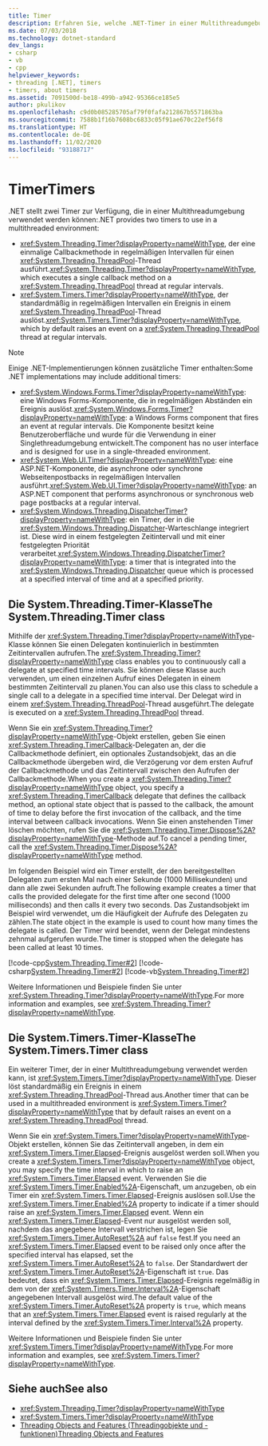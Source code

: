 ```yaml
---
title: Timer
description: Erfahren Sie, welche .NET-Timer in einer Multithreadumgebung verwendet werden können.
ms.date: 07/03/2018
ms.technology: dotnet-standard
dev_langs:
- csharp
- vb
- cpp
helpviewer_keywords:
- threading [.NET], timers
- timers, about timers
ms.assetid: 7091500d-be18-499b-a942-95366ce185e5
author: pkulikov
ms.openlocfilehash: c9d0b085285705af79f0fafa212867b5571863ba
ms.sourcegitcommit: 7588b1f16b7608bc6833c05f91ae670c22ef56f8
ms.translationtype: HT
ms.contentlocale: de-DE
ms.lasthandoff: 11/02/2020
ms.locfileid: "93188717"
---
```

# <a name="timers"></a><span data-ttu-id="f0aff-103">Timer</span><span class="sxs-lookup"><span data-stu-id="f0aff-103">Timers</span></span>

<span data-ttu-id="f0aff-104">.NET stellt zwei Timer zur Verfügung, die in einer Multithreadumgebung verwendet werden können:</span><span class="sxs-lookup"><span data-stu-id="f0aff-104">.NET provides two timers to use in a multithreaded environment:</span></span>

- <span data-ttu-id="f0aff-105"><xref:System.Threading.Timer?displayProperty=nameWithType>, der eine einmalige Callbackmethode in regelmäßigen Intervallen für einen <xref:System.Threading.ThreadPool>-Thread ausführt.</span><span class="sxs-lookup"><span data-stu-id="f0aff-105"><xref:System.Threading.Timer?displayProperty=nameWithType>, which executes a single callback method on a <xref:System.Threading.ThreadPool> thread at regular intervals.</span></span>
- <span data-ttu-id="f0aff-106"><xref:System.Timers.Timer?displayProperty=nameWithType>, der standardmäßig in regelmäßigen Intervallen ein Ereignis in einem <xref:System.Threading.ThreadPool>-Thread auslöst.</span><span class="sxs-lookup"><span data-stu-id="f0aff-106"><xref:System.Timers.Timer?displayProperty=nameWithType>, which by default raises an event on a <xref:System.Threading.ThreadPool> thread at regular intervals.</span></span>

> [!NOTE]
> <span data-ttu-id="f0aff-107">Einige .NET-Implementierungen können zusätzliche Timer enthalten:</span><span class="sxs-lookup"><span data-stu-id="f0aff-107">Some .NET implementations may include additional timers:</span></span>
>
> - <span data-ttu-id="f0aff-108"><xref:System.Windows.Forms.Timer?displayProperty=nameWithType>: eine Windows Forms-Komponente, die in regelmäßigen Abständen ein Ereignis auslöst.</span><span class="sxs-lookup"><span data-stu-id="f0aff-108"><xref:System.Windows.Forms.Timer?displayProperty=nameWithType>: a Windows Forms component that fires an event at regular intervals.</span></span> <span data-ttu-id="f0aff-109">Die Komponente besitzt keine Benutzeroberfläche und wurde für die Verwendung in einer Singlethreadumgebung entwickelt.</span><span class="sxs-lookup"><span data-stu-id="f0aff-109">The component has no user interface and is designed for use in a single-threaded environment.</span></span>  
> - <span data-ttu-id="f0aff-110"><xref:System.Web.UI.Timer?displayProperty=nameWithType>: eine ASP.NET-Komponente, die asynchrone oder synchrone Webseitenpostbacks in regelmäßigen Intervallen ausführt.</span><span class="sxs-lookup"><span data-stu-id="f0aff-110"><xref:System.Web.UI.Timer?displayProperty=nameWithType>: an ASP.NET component that performs asynchronous or synchronous web page postbacks at a regular interval.</span></span>
> - <span data-ttu-id="f0aff-111"><xref:System.Windows.Threading.DispatcherTimer?displayProperty=nameWithType>: ein Timer, der in die <xref:System.Windows.Threading.Dispatcher>-Warteschlange integriert ist. Diese wird in einem festgelegten Zeitintervall und mit einer festgelegten Priorität verarbeitet.</span><span class="sxs-lookup"><span data-stu-id="f0aff-111"><xref:System.Windows.Threading.DispatcherTimer?displayProperty=nameWithType>: a timer that is integrated into the <xref:System.Windows.Threading.Dispatcher> queue which is processed at a specified interval of time and at a specified priority.</span></span>

## <a name="the-systemthreadingtimer-class"></a><span data-ttu-id="f0aff-112">Die System.Threading.Timer-Klasse</span><span class="sxs-lookup"><span data-stu-id="f0aff-112">The System.Threading.Timer class</span></span>

<span data-ttu-id="f0aff-113">Mithilfe der <xref:System.Threading.Timer?displayProperty=nameWithType>-Klasse können Sie einen Delegaten kontinuierlich in bestimmten Zeitintervallen aufrufen.</span><span class="sxs-lookup"><span data-stu-id="f0aff-113">The <xref:System.Threading.Timer?displayProperty=nameWithType> class enables you to continuously call a delegate at specified time intervals.</span></span> <span data-ttu-id="f0aff-114">Sie können diese Klasse auch verwenden, um einen einzelnen Aufruf eines Delegaten in einem bestimmten Zeitintervall zu planen.</span><span class="sxs-lookup"><span data-stu-id="f0aff-114">You can also use this class to schedule a single call to a delegate in a specified time interval.</span></span> <span data-ttu-id="f0aff-115">Der Delegat wird in einem <xref:System.Threading.ThreadPool>-Thread ausgeführt.</span><span class="sxs-lookup"><span data-stu-id="f0aff-115">The delegate is executed on a <xref:System.Threading.ThreadPool> thread.</span></span>

<span data-ttu-id="f0aff-116">Wenn Sie ein <xref:System.Threading.Timer?displayProperty=nameWithType>-Objekt erstellen, geben Sie einen <xref:System.Threading.TimerCallback>-Delegaten an, der die Callbackmethode definiert, ein optionales Zustandsobjekt, das an die Callbackmethode übergeben wird, die Verzögerung vor dem ersten Aufruf der Callbackmethode und das Zeitintervall zwischen den Aufrufen der Callbackmethode.</span><span class="sxs-lookup"><span data-stu-id="f0aff-116">When you create a <xref:System.Threading.Timer?displayProperty=nameWithType> object, you specify a <xref:System.Threading.TimerCallback> delegate that defines the callback method, an optional state object that is passed to the callback, the amount of time to delay before the first invocation of the callback, and the time interval between callback invocations.</span></span> <span data-ttu-id="f0aff-117">Wenn Sie einen anstehenden Timer löschen möchten, rufen Sie die <xref:System.Threading.Timer.Dispose%2A?displayProperty=nameWithType>-Methode auf.</span><span class="sxs-lookup"><span data-stu-id="f0aff-117">To cancel a pending timer, call the <xref:System.Threading.Timer.Dispose%2A?displayProperty=nameWithType> method.</span></span>

<span data-ttu-id="f0aff-118">Im folgenden Beispiel wird ein Timer erstellt, der den bereitgestellten Delegaten zum ersten Mal nach einer Sekunde (1000 Millisekunden) und dann alle zwei Sekunden aufruft.</span><span class="sxs-lookup"><span data-stu-id="f0aff-118">The following example creates a timer that calls the provided delegate for the first time after one second (1000 milliseconds) and then calls it every two seconds.</span></span> <span data-ttu-id="f0aff-119">Das Zustandsobjekt im Beispiel wird verwendet, um die Häufigkeit der Aufrufe des Delegaten zu zählen.</span><span class="sxs-lookup"><span data-stu-id="f0aff-119">The state object in the example is used to count how many times the delegate is called.</span></span> <span data-ttu-id="f0aff-120">Der Timer wird beendet, wenn der Delegat mindestens zehnmal aufgerufen wurde.</span><span class="sxs-lookup"><span data-stu-id="f0aff-120">The timer is stopped when the delegate has been called at least 10 times.</span></span>

[!code-cpp[System.Threading.Timer#2](../../../samples/snippets/cpp/VS_Snippets_CLR_System/system.Threading.Timer/CPP/source2.cpp#2)]
[!code-csharp[System.Threading.Timer#2](../../../samples/snippets/csharp/VS_Snippets_CLR_System/system.Threading.Timer/CS/source2.cs#2)]
[!code-vb[System.Threading.Timer#2](../../../samples/snippets/visualbasic/VS_Snippets_CLR_System/system.Threading.Timer/VB/source2.vb#2)]

<span data-ttu-id="f0aff-121">Weitere Informationen und Beispiele finden Sie unter <xref:System.Threading.Timer?displayProperty=nameWithType>.</span><span class="sxs-lookup"><span data-stu-id="f0aff-121">For more information and examples, see <xref:System.Threading.Timer?displayProperty=nameWithType>.</span></span>

## <a name="the-systemtimerstimer-class"></a><span data-ttu-id="f0aff-122">Die System.Timers.Timer-Klasse</span><span class="sxs-lookup"><span data-stu-id="f0aff-122">The System.Timers.Timer class</span></span>

<span data-ttu-id="f0aff-123">Ein weiterer Timer, der in einer Multithreadumgebung verwendet werden kann, ist <xref:System.Timers.Timer?displayProperty=nameWithType>. Dieser löst standardmäßig ein Ereignis in einem <xref:System.Threading.ThreadPool>-Thread aus.</span><span class="sxs-lookup"><span data-stu-id="f0aff-123">Another timer that can be used in a multithreaded environment is <xref:System.Timers.Timer?displayProperty=nameWithType> that by default raises an event on a <xref:System.Threading.ThreadPool> thread.</span></span>

<span data-ttu-id="f0aff-124">Wenn Sie ein <xref:System.Timers.Timer?displayProperty=nameWithType>-Objekt erstellen, können Sie das Zeitintervall angeben, in dem ein <xref:System.Timers.Timer.Elapsed>-Ereignis ausgelöst werden soll.</span><span class="sxs-lookup"><span data-stu-id="f0aff-124">When you create a <xref:System.Timers.Timer?displayProperty=nameWithType> object, you may specify the time interval in which to raise an <xref:System.Timers.Timer.Elapsed> event.</span></span> <span data-ttu-id="f0aff-125">Verwenden Sie die <xref:System.Timers.Timer.Enabled%2A>-Eigenschaft, um anzugeben, ob ein Timer ein <xref:System.Timers.Timer.Elapsed>-Ereignis auslösen soll.</span><span class="sxs-lookup"><span data-stu-id="f0aff-125">Use the <xref:System.Timers.Timer.Enabled%2A> property to indicate if a timer should raise an <xref:System.Timers.Timer.Elapsed> event.</span></span> <span data-ttu-id="f0aff-126">Wenn ein <xref:System.Timers.Timer.Elapsed>-Event nur ausgelöst werden soll, nachdem das angegebene Intervall verstrichen ist, legen Sie <xref:System.Timers.Timer.AutoReset%2A> auf `false` fest.</span><span class="sxs-lookup"><span data-stu-id="f0aff-126">If you need an <xref:System.Timers.Timer.Elapsed> event to be raised only once after the specified interval has elapsed, set the <xref:System.Timers.Timer.AutoReset%2A> to `false`.</span></span> <span data-ttu-id="f0aff-127">Der Standardwert der <xref:System.Timers.Timer.AutoReset%2A>-Eigenschaft ist `true`. Das bedeutet, dass ein <xref:System.Timers.Timer.Elapsed>-Ereignis regelmäßig in dem von der <xref:System.Timers.Timer.Interval%2A>-Eigenschaft angegebenen Intervall ausgelöst wird.</span><span class="sxs-lookup"><span data-stu-id="f0aff-127">The default value of the <xref:System.Timers.Timer.AutoReset%2A> property is `true`, which means that an <xref:System.Timers.Timer.Elapsed> event is raised regularly at the interval defined by the <xref:System.Timers.Timer.Interval%2A> property.</span></span>

<span data-ttu-id="f0aff-128">Weitere Informationen und Beispiele finden Sie unter <xref:System.Timers.Timer?displayProperty=nameWithType>.</span><span class="sxs-lookup"><span data-stu-id="f0aff-128">For more information and examples, see <xref:System.Timers.Timer?displayProperty=nameWithType>.</span></span>
  
## <a name="see-also"></a><span data-ttu-id="f0aff-129">Siehe auch</span><span class="sxs-lookup"><span data-stu-id="f0aff-129">See also</span></span>

- <xref:System.Threading.Timer?displayProperty=nameWithType>
- <xref:System.Timers.Timer?displayProperty=nameWithType>
- [<span data-ttu-id="f0aff-130">Threading Objects and Features (Threadingobjekte und -funktionen)</span><span class="sxs-lookup"><span data-stu-id="f0aff-130">Threading Objects and Features</span></span>](threading-objects-and-features.md)
